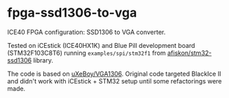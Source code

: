 # fpga-ssd1306-to-vga

ICE40 FPGA configuration: SSD1306 to VGA converter.

Tested on iCEstick (ICE40HX1K) and Blue Pill development board
(STM32F103C8T6) running `examples/spi/stm32f1` from
[afiskon/stm32-ssd1306](https://github.com/afiskon/stm32-ssd1306) library.

The code is based on [uXeBoy/VGA1306](https://github.com/uXeBoy/VGA1306).
Original code targeted BlackIce II and didn't work with iCEstick + STM32 setup
until some refactorings were made.
